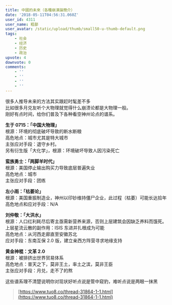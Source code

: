 ```yaml
---
title: 中國的未來（各種崩潰論簡介）
date: '2018-05-11T04:56:31.060Z'
user_id: 4311
user_name: 粗鄙
user_avatar: /static/upload/thumb/small50-u-thumb-default.png
tags:
    - 社会
    - 经济
    - 历史
    - 政治
upvote: 4
downvote: 0
comments:
    - ''
    - ''
    - ''
    - ''
---
```


很多人推导未来的方法其实跟赶时髦差不多  
比如很多月兑友听个大物理就觉得什么崩溃论都是大物理一般。  
刚好有点时间，给你们普及下各种看空神州论点的谱系。

**生于 0715：「中国大物理」**  
根源：环境的彻底破坏导致的断水断粮  
高危地点：城市尤其是特大城市  
主张应对手段：退守乡村。  
另有衍生版「大化学」，根源：环境破坏导致人因污染死亡

**蛮族勇士：「两脚羊时代」**  
根源：美国停止输出购买力导致底层普遍失业  
高危地点：城市  
主张应对手段：团练

**左小雨：「枯萎论」**  
根源：美国重振制造业，神州以印钞维持僵尸企业，此过程（枯萎）可能长达拾年  
高危地点和应对手段：N/A

**刘仲敬：「大洪水」**  
根源：人口红利耗尽后寄主亟需新营养来源，否则上层建筑会因缺乏养料而饿死。  
上层星流云散的副作用：ISIS 东进并扎根成为可能  
高危地点：从河西走廊直至安徽苏北  
应对手段：东南互保 2.0 版，建立亲西方阵营寻求地缘支持

**黄金神棍：文革 2.0**  
根源：被排挤出世界贸易体系  
高危地点：普天之下，莫非王土，率土之滨，莫非王臣  
主张应对手段：月兑，走不了的熬

这些谱系理不清楚说明你对现状好听点说是管中窥豹，难听点说是两眼一抹黑

> [https://www.tuo8.co/thread-31864-1-1.html](https://www.tuo8.co/thread-31864-1-1.html)
